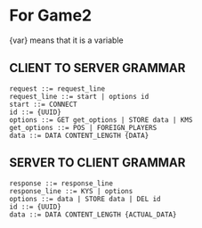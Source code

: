# For Game2
{var} means that it is a variable
## CLIENT TO SERVER GRAMMAR
	request ::= request_line
	request_line ::= start | options id
	start ::= CONNECT
	id ::= {UUID}
	options ::= GET get_options | STORE data | KMS 
	get_options ::= POS | FOREIGN_PLAYERS
	data ::= DATA CONTENT_LENGTH {DATA}

## SERVER TO CLIENT GRAMMAR
	response ::= response_line
	response_line ::= KYS | options
	options ::= data | STORE data | DEL id
	id ::= {UUID}
	data ::= DATA CONTENT_LENGTH {ACTUAL_DATA}

